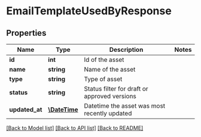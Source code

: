# EmailTemplateUsedByResponse

## Properties

Name | Type | Description | Notes
------------ | ------------- | ------------- | -------------
**id** | **int** | Id of the asset |
**name** | **string** | Name of the asset |
**type** | **string** | Type of asset |
**status** | **string** | Status filter for draft or approved versions |
**updated_at** | [**\DateTime**](\DateTime.md) | Datetime the asset was most recently updated |

[[Back to Model list]](../../README.md#models) [[Back to API list]](../../README.md#endpoints) [[Back to README]](../../README.md)
